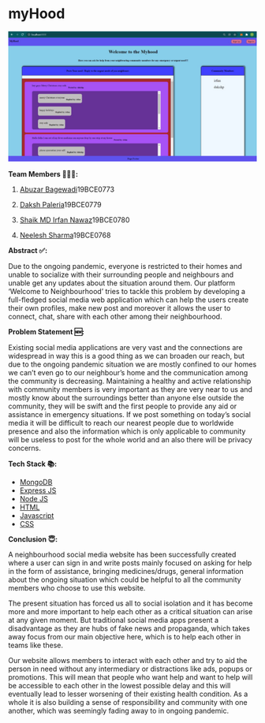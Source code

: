 # myHood
![home](images/home.jpeg)

**Team Members 👨🏻‍💻:**

1. [Abuzar Bagewadi](https://github.com/abuzarbagewadi)​ 19BCE0773​

2. [Daksh Paleria](https://github.com/dakshp07)​ 19BCE0779​

3. [Shaik MD Irfan Nawaz](https://github.com/Irfan-vit)​ 19BCE0780​

4. [Neelesh Sharma](https://github.com/Neelesh2512)​ 19BCE0768​

**Abstract ✅:**

Due to the ongoing pandemic, everyone is restricted to their homes and unable to socialize with their surrounding people and neighbours and unable get any updates about the situation around them. Our platform ‘Welcome to Neighbourhood’ tries to tackle this problem by developing a full-fledged social media web application which can help the users create their own profiles, make new post and moreover it allows the user to connect, chat, share with each other among their neighbourhood.


**Problem Statement 🆕:**

Existing social media applications are very vast and the connections are widespread in way this is a good thing as we can broaden our reach, but due to the ongoing pandemic situation we are mostly confined to our homes we can’t even go to our neighbour’s home and the communication among the community is decreasing. Maintaining a healthy and active relationship with community members is very important as they are very near to us and mostly know about the surroundings better than anyone else outside the community, they will be swift and the first people to provide any aid or assistance in emergency situations. If we post something on today’s social media it will be difficult to reach our nearest people due to worldwide presence and also the information which is only applicable to community will be useless to post for the whole world and an also there will be privacy concerns.

**Tech Stack 📚:**

- [MongoDB](https://docs.mongodb.com/)
- [Express JS](https://expressjs.com/)
- [Node JS](https://nodejs.org/en/docs/)
- [HTML](https://html.com/)
- [Javascript](https://www.javascript.com/)
- [CSS](https://developer.mozilla.org/en-US/docs/Web/CSS)

**Conclusion 😇:**

A neighbourhood social media website has been successfully created where a user can sign in and write posts mainly focused on asking for help in the form of assistance, bringing medicines/drugs, general information about the ongoing situation which could be helpful to all the community members who choose to use this website. 

The present situation has forced us all to social isolation and it has become more and more important to help each other as a critical situation can arise at any given moment. But traditional social media apps present a disadvantage as they are hubs of fake news and propaganda, which takes away focus from our main objective here, which is to help each other in teams like these.

Our website allows members to interact with each other and try to aid the person in need without any intermediary or distractions like ads, popups or promotions. This will mean that people who want help and want to help will be accessible to each other in the lowest possible delay and this will eventually lead to lesser worsening of their existing health condition. As a whole it is also building a sense of responsibility and community with one another, which was seemingly fading away to in ongoing pandemic.
